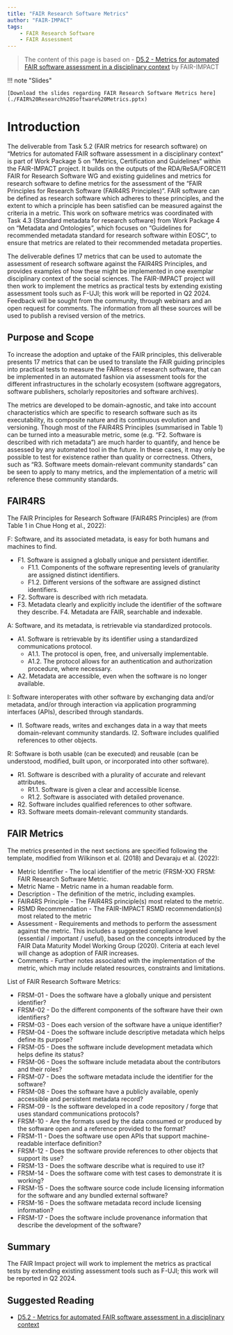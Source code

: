 ```yaml
---
title: "FAIR Research Software Metrics"
author: "FAIR-IMPACT"
tags: 
    - FAIR Research Software
    - FAIR Assessment
---
```


> The content of this page is based on - [D5.2 - Metrics for automated FAIR software assessment in a disciplinary context](https://zenodo.org/records/10047401) by FAIR-IMPACT

!!! note "Slides"

    [Download the slides regarding FAIR Research Software Metrics here](./FAIR%20Research%20Software%20Metrics.pptx)


# Introduction

The deliverable from Task 5.2 (FAIR metrics for research software) on “Metrics for automated FAIR software assessment in a disciplinary context” is part of Work Package 5 on “Metrics, Certification and Guidelines“ within the FAIR-IMPACT project. It builds on the outputs of the RDA/ReSA/FORCE11 FAIR for Research Software WG and existing guidelines and metrics for research software to define metrics for the assessment of the “FAIR Principles for Research Software (FAIR4RS Principles)”. FAIR software can be defined as research software which adheres to these principles, and the extent to which a principle has been satisfied can be measured against the criteria in a metric. This work on software metrics was coordinated with Task 4.3 (Standard metadata for research software) from Work Package 4 on “Metadata and Ontologies”, which focuses on “Guidelines for recommended metadata standard for research software within EOSC“, to ensure that metrics are related to their recommended metadata properties.

The deliverable defines 17 metrics that can be used to automate the assessment of research software against the FAIR4RS Principles, and provides examples of how these might be implemented in one exemplar disciplinary context of the social sciences. The FAIR-IMPACT project will then work to implement the metrics as practical tests by extending existing assessment tools such as F-UJI; this work will be reported in Q2 2024. Feedback will be sought from the community, through webinars and an open request for comments. The information from all these sources will be used to publish a revised version of the metrics.

## Purpose and Scope

To increase the adoption and uptake of the FAIR principles, this deliverable presents 17 metrics that can be used to translate the FAIR guiding principles into practical tests to measure the FAIRness of research software, that can be implemented in an automated fashion via assessment tools for the different infrastructures in the scholarly ecosystem (software aggregators, software publishers, scholarly repositories and software archives).

The metrics are developed to be domain-agnostic, and take into account characteristics which are specific to research software such as its executability, its composite nature and its continuous evolution and versioning. Though most of the FAIR4RS Principles (summarised in Table 1) can be turned into a measurable metric, some (e.g. “F2. Software is described with rich metadata”) are much harder to quantify, and hence be assessed by any automated tool in the future. In these cases, it may only be possible to test for existence rather than quality or correctness. Others, such as “R3. Software meets domain-relevant community standards” can be seen to apply to many metrics, and the implementation of a metric will reference these community standards.

## FAIR4RS

The FAIR Principles for Research Software (FAIR4RS Principles) are (from Table 1 in Chue Hong et al., 2022):

F: Software, and its associated metadata, is easy for both humans and machines to find.

- F1. Software is assigned a globally unique and persistent identifier.
    - F1.1. Components of the software representing levels of granularity are assigned distinct identifiers.
    - F1.2. Different versions of the software are assigned distinct identifiers.
- F2. Software is described with rich metadata.
- F3. Metadata clearly and explicitly include the identifier of the software they describe. F4. Metadata are FAIR, searchable and indexable.

A: Software, and its metadata, is retrievable via standardized protocols.

- A1. Software is retrievable by its identifier using a standardized communications protocol.
    - A1.1. The protocol is open, free, and universally implementable.
    - A1.2. The protocol allows for an authentication and authorization procedure, where necessary.
- A2. Metadata are accessible, even when the software is no longer available.

I: Software interoperates with other software by exchanging data and/or metadata, and/or through interaction via application programming interfaces (APIs), described through standards.

- I1. Software reads, writes and exchanges data in a way that meets domain-relevant community standards. I2. Software includes qualified references to other objects.

R: Software is both usable (can be executed) and reusable (can be understood, modified, built upon, or incorporated into other software).

- R1. Software is described with a plurality of accurate and relevant attributes.
    - R1.1. Software is given a clear and accessible license.
    - R1.2. Software is associated with detailed provenance.
- R2. Software includes qualified references to other software. 
- R3. Software meets domain-relevant community standards.

## FAIR Metrics

The metrics presented in the next sections are specified following the template, modified from Wilkinson et al. (2018) and Devaraju et al. (2022):

- Metric Identifier - The local identifier of the metric (FRSM-XX) FRSM: FAIR Research Software Metric.
- Metric Name - Metric name in a human readable form.
- Description - The definition of the metric, including examples.
- FAIR4RS Principle - The FAIR4RS principle(s) most related to the metric.
- RSMD Recommendation - The FAIR-IMPACT RSMD recommendation(s) most related to the metric
- Assessment - Requirements and methods to perform the assessment against the metric. This includes a suggested compliance level (essential / important / useful), based on the concepts introduced by the FAIR Data Maturity Model Working Group (2020). Criteria at each level will change as adoption of FAIR increases.
- Comments - Further notes associated with the implementation of the metric, which may include related resources, constraints and limitations.

List of FAIR Research Software Metrics:

- FRSM-01 - Does the software have a globally unique and persistent identifier?
- FRSM-02 - Do the different components of the software have their own identifiers?
- FRSM-03 - Does each version of the software have a unique identifier?
- FRSM-04 - Does the software include descriptive metadata which helps define its purpose?
- FRSM-05 - Does the software include development metadata which helps define its status?
- FRSM-06 - Does the software include metadata about the contributors and their roles?
- FRSM-07 - Does the software metadata include the identifier for the software?
- FRSM-08 - Does the software have a publicly available, openly accessible and persistent metadata record?
- FRSM-09 - Is the software developed in a code repository / forge that uses standard communications protocols?
- FRSM-10 - Are the formats used by the data consumed or produced by the software open and a reference provided to the format?
- FRSM-11 - Does the software use open APIs that support machine-readable interface definition?
- FRSM-12 - Does the software provide references to other objects that support its use?
- FRSM-13 - Does the software describe what is required to use it?
- FRSM-14 - Does the software come with test cases to demonstrate it is working?
- FRSM-15 - Does the software source code include licensing information for the software and any bundled external software?
- FRSM-16 - Does the software metadata record include licensing information?
- FRSM-17 - Does the software include provenance information that describe the development of the software?

## Summary

The FAIR Impact project will work to implement the metrics as practical tests by extending existing assessment tools such as F-UJI; this work will be reported in Q2 2024.

## Suggested Reading

- [D5.2 - Metrics for automated FAIR software assessment in a disciplinary context](https://zenodo.org/records/10047401)

